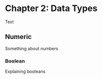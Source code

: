 # Chapter 2: Data Types

Text

## Numeric

Something about numbers

### Boolean

Explaining booleans

